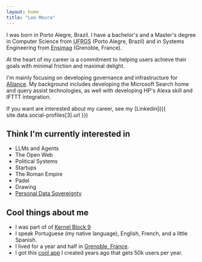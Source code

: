 ```yaml
---
layout: home
title: "Leo Moura"
---
```


I was born in Porto Alegre, Brazil. I have a bachelor's and a Master's degree in Computer Science from <abbr title="Universidade Federal do Rio Grande do Sul">UFRGS</abbr> (Porto Alegre, Brazil) and in Systems Engineering from <abbr title="École nationale supérieure d'informatique et de mathématiques appliquées de Grenoble">Ensimag</abbr> (Grenoble, France).

At the heart of my career is a commitment to helping users achieve their goals with minimal friction and maximal delight.

I'm mainly focusing on developing governance and infrastructure for [Alliance](https://alliance.xyz/). My background includes developing the Microsoft Search home and query assist technologies, as well with developing HP's Alexa skill and IFTTT integration.

If you want are interested about my career, see my [Linkedin]({{ site.data.social-profiles[3].url }})

## Think I'm currently interested in

- LLMs and Agents
- The Open Web
- Political Systems
- Startups
- The Roman Empire
- Padel
- Drawing
- [Personal Data Sovereignty](/personal-data-sovereignty)

## Cool things about me

- I was part of of [Kernel Block 9](https://www.kernel.community/)
- I speak Portuguese (my native language), English, French, and a little Spanish.
- I lived for a year and half in [Grenoble, France](https://maps.app.goo.gl/TQGknGDQbkEoVvpi7).
- I got this [cool app](https://criadordecruzadinhas.com.br/) I created years ago that gets 50k users per year.
